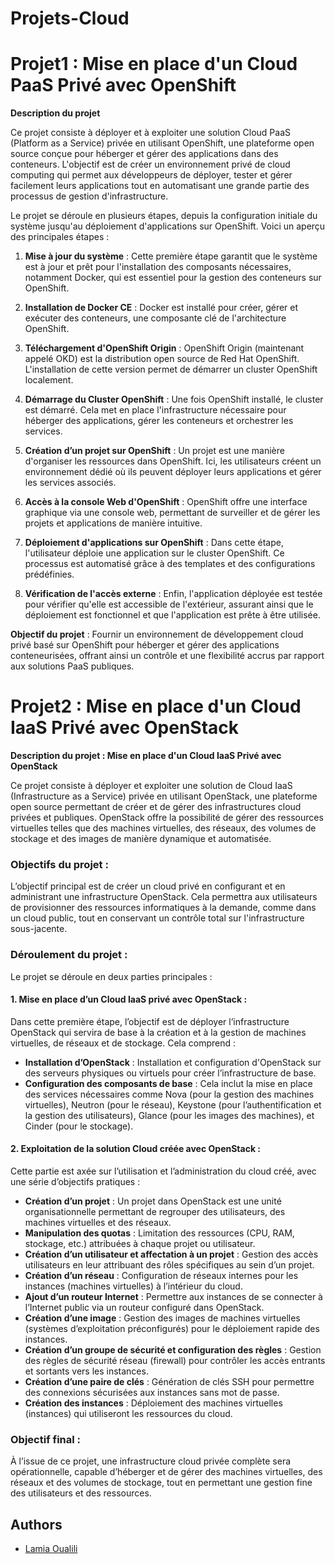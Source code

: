 # Projets-Cloud



# Projet1 : Mise en place d'un Cloud PaaS Privé avec OpenShift
**Description du projet**

Ce projet consiste à déployer et à exploiter une solution Cloud PaaS (Platform as a Service) privée en utilisant OpenShift, une plateforme open source conçue pour héberger et gérer des applications dans des conteneurs. L'objectif est de créer un environnement privé de cloud computing qui permet aux développeurs de déployer, tester et gérer facilement leurs applications tout en automatisant une grande partie des processus de gestion d'infrastructure.

Le projet se déroule en plusieurs étapes, depuis la configuration initiale du système jusqu'au déploiement d'applications sur OpenShift. Voici un aperçu des principales étapes :

1. **Mise à jour du système** : Cette première étape garantit que le système est à jour et prêt pour l'installation des composants nécessaires, notamment Docker, qui est essentiel pour la gestion des conteneurs sur OpenShift.

2. **Installation de Docker CE** : Docker est installé pour créer, gérer et exécuter des conteneurs, une composante clé de l'architecture OpenShift.

3. **Téléchargement d'OpenShift Origin** : OpenShift Origin (maintenant appelé OKD) est la distribution open source de Red Hat OpenShift. L'installation de cette version permet de démarrer un cluster OpenShift localement.

4. **Démarrage du Cluster OpenShift** : Une fois OpenShift installé, le cluster est démarré. Cela met en place l'infrastructure nécessaire pour héberger des applications, gérer les conteneurs et orchestrer les services.

5. **Création d’un projet sur OpenShift** : Un projet est une manière d'organiser les ressources dans OpenShift. Ici, les utilisateurs créent un environnement dédié où ils peuvent déployer leurs applications et gérer les services associés.

6. **Accès à la console Web d'OpenShift** : OpenShift offre une interface graphique via une console web, permettant de surveiller et de gérer les projets et applications de manière intuitive.

7. **Déploiement d'applications sur OpenShift** : Dans cette étape, l'utilisateur déploie une application sur le cluster OpenShift. Ce processus est automatisé grâce à des templates et des configurations prédéfinies.

8. **Vérification de l'accès externe** : Enfin, l'application déployée est testée pour vérifier qu'elle est accessible de l'extérieur, assurant ainsi que le déploiement est fonctionnel et que l'application est prête à être utilisée.

**Objectif du projet** : Fournir un environnement de développement cloud privé basé sur OpenShift pour héberger et gérer des applications conteneurisées, offrant ainsi un contrôle et une flexibilité accrus par rapport aux solutions PaaS publiques.

# Projet2 : Mise en place d'un Cloud IaaS Privé avec OpenStack

**Description du projet : Mise en place d'un Cloud IaaS Privé avec OpenStack**

Ce projet consiste à déployer et exploiter une solution de Cloud IaaS (Infrastructure as a Service) privée en utilisant OpenStack, une plateforme open source permettant de créer et de gérer des infrastructures cloud privées et publiques. OpenStack offre la possibilité de gérer des ressources virtuelles telles que des machines virtuelles, des réseaux, des volumes de stockage et des images de manière dynamique et automatisée.

### Objectifs du projet :
L’objectif principal est de créer un cloud privé en configurant et en administrant une infrastructure OpenStack. Cela permettra aux utilisateurs de provisionner des ressources informatiques à la demande, comme dans un cloud public, tout en conservant un contrôle total sur l'infrastructure sous-jacente.

### Déroulement du projet :
Le projet se déroule en deux parties principales :

#### 1. **Mise en place d’un Cloud IaaS privé avec OpenStack** :
Dans cette première étape, l’objectif est de déployer l’infrastructure OpenStack qui servira de base à la création et à la gestion de machines virtuelles, de réseaux et de stockage. Cela comprend :

- **Installation d’OpenStack** : Installation et configuration d'OpenStack sur des serveurs physiques ou virtuels pour créer l’infrastructure de base.
- **Configuration des composants de base** : Cela inclut la mise en place des services nécessaires comme Nova (pour la gestion des machines virtuelles), Neutron (pour le réseau), Keystone (pour l’authentification et la gestion des utilisateurs), Glance (pour les images des machines), et Cinder (pour le stockage).

#### 2. **Exploitation de la solution Cloud créée avec OpenStack** :
Cette partie est axée sur l’utilisation et l’administration du cloud créé, avec une série d’objectifs pratiques :

- **Création d’un projet** : Un projet dans OpenStack est une unité organisationnelle permettant de regrouper des utilisateurs, des machines virtuelles et des réseaux.
- **Manipulation des quotas** : Limitation des ressources (CPU, RAM, stockage, etc.) attribuées à chaque projet ou utilisateur.
- **Création d’un utilisateur et affectation à un projet** : Gestion des accès utilisateurs en leur attribuant des rôles spécifiques au sein d’un projet.
- **Création d’un réseau** : Configuration de réseaux internes pour les instances (machines virtuelles) à l’intérieur du cloud.
- **Ajout d’un routeur Internet** : Permettre aux instances de se connecter à l’Internet public via un routeur configuré dans OpenStack.
- **Création d’une image** : Gestion des images de machines virtuelles (systèmes d’exploitation préconfigurés) pour le déploiement rapide des instances.
- **Création d’un groupe de sécurité et configuration des règles** : Gestion des règles de sécurité réseau (firewall) pour contrôler les accès entrants et sortants vers les instances.
- **Création d’une paire de clés** : Génération de clés SSH pour permettre des connexions sécurisées aux instances sans mot de passe.
- **Création des instances** : Déploiement des machines virtuelles (instances) qui utiliseront les ressources du cloud.

### Objectif final :
À l’issue de ce projet, une infrastructure cloud privée complète sera opérationnelle, capable d’héberger et de gérer des machines virtuelles, des réseaux et des volumes de stockage, tout en permettant une gestion fine des utilisateurs et des ressources.

## Authors

- [Lamia Oualili](https://github.com/lamiaoua)
